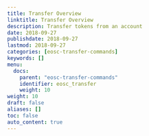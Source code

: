 ```yaml
---
title: Transfer Overview
linktitle: Transfer Overview
description: Transfer tokens from an account
date: 2018-09-27
publishdate: 2018-09-27
lastmod: 2018-09-27
categories: [eosc-transfer-commands]
keywords: []
menu:
  docs:
    parent: "eosc-transfer-commands"
    identifier: eosc_transfer
    weight: 10
weight: 10
draft: false
aliases: []
toc: false
auto_content: true
---
```


